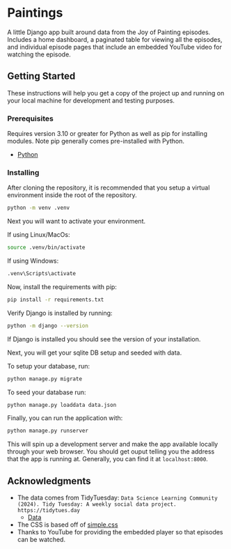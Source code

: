 # Paintings

A little Django app built around data from the Joy of Painting episodes. Includes a home dashboard, a paginated table for viewing all the episodes, and individual episode pages that include an embedded YouTube video for watching the episode.

## Getting Started

These instructions will help you get a copy of the project up and running on your local machine for development and testing purposes.

### Prerequisites

Requires version 3.10 or greater for Python as well as pip for installing modules. Note pip generally comes pre-installed with Python.

- [Python](https://www.python.org/downloads/)

### Installing

After cloning the repository, it is recommended that you setup a virtual environment inside the root of the repository.

```sh
python -m venv .venv
```

Next you will want to activate your environment.

If using Linux/MacOs:

```sh
source .venv/bin/activate
```

If using Windows:

```sh
.venv\Scripts\activate
```

Now, install the requirements with pip:

```sh
pip install -r requirements.txt
```

Verify Django is installed by running:

```sh
python -m django --version
```

If Django is installed you should see the version of your installation.

Next, you will get your sqlite DB setup and seeded with data.

To setup your database, run:

```sh
python manage.py migrate
```

To seed your database run:

```sh
python manage.py loaddata data.json
```

Finally, you can run the application with:

```sh
python manage.py runserver
```

This will spin up a development server and make the app available locally through your web browser. You should get ouput telling you the address that the app is running at. Generally, you can find it at `localhost:8000`.

## Acknowledgments

- The data comes from TidyTuesday: `Data Science Learning Community (2024). Tidy Tuesday: A weekly social data project. https://tidytues.day`
  - [Data](https://github.com/rfordatascience/tidytuesday/tree/master/data/2023/2023-02-21)
- The CSS is based off of [simple.css](https://github.com/kevquirk/simple.css)
- Thanks to YouTube for providing the embedded player so that episodes can be watched.
